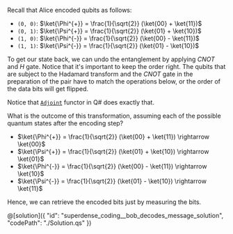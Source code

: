Recall that Alice encoded qubits as follows:

- `(0, 0)`: $\ket{\Phi^{+}} = \frac{1}{\sqrt{2}} (\ket{00} + \ket{11})$
- `(0, 1)`: $\ket{\Psi^{+}} = \frac{1}{\sqrt{2}} (\ket{01} + \ket{10})$
- `(1, 0)`: $\ket{\Phi^{-}} = \frac{1}{\sqrt{2}} (\ket{00} - \ket{11})$
- `(1, 1)`: $\ket{\Psi^{-}} = \frac{1}{\sqrt{2}} (\ket{01} - \ket{10})$

To get our state back, we can undo the entanglement by applying $CNOT$ and $H$ gate.
Notice that it's important to keep the order right. The qubits that are subject to the Hadamard transform and the $CNOT$ gate in the preparation of the pair have to match the operations below, or the order of the data bits will get flipped.

Notice that [`Adjoint`](https://learn.microsoft.com/azure/quantum/user-guide/language/expressions/functorapplication#adjoint-functor) functor in Q# does exactly that.
  
What is the outcome of this transformation, assuming each of the possible quantum states after the encoding step?

- $\ket{\Phi^{+}} = \frac{1}{\sqrt{2}} (\ket{00} + \ket{11}) \rightarrow \ket{00}$
- $\ket{\Psi^{+}} = \frac{1}{\sqrt{2}} (\ket{01} + \ket{10}) \rightarrow \ket{01}$
- $\ket{\Phi^{-}} = \frac{1}{\sqrt{2}} (\ket{00} - \ket{11}) \rightarrow \ket{10}$
- $\ket{\Psi^{-}} = \frac{1}{\sqrt{2}} (\ket{01} - \ket{10}) \rightarrow \ket{11}$

Hence, we can retrieve the encoded bits just by measuring the bits.

@[solution]({
    "id": "superdense_coding__bob_decodes_message_solution",
    "codePath": "./Solution.qs"
})
